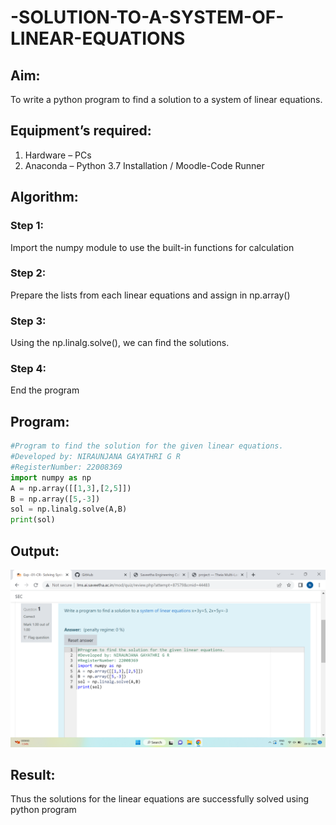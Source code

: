 # -SOLUTION-TO-A-SYSTEM-OF-LINEAR-EQUATIONS
## Aim:
To write a python program to find a solution to a system of linear equations.
## Equipment’s required:
1. 	Hardware – PCs
2. 	Anaconda – Python 3.7 Installation / Moodle-Code Runner
## Algorithm:
### Step 1: 
Import the numpy module to use the built-in functions for calculation
### Step 2: 
Prepare the lists from each linear equations and assign in np.array()
### Step 3: 
Using the np.linalg.solve(), we can find the solutions.
### Step 4: 
End the program
## Program:
```python
#Program to find the solution for the given linear equations.
#Developed by: NIRAUNJANA GAYATHRI G R
#RegisterNumber: 22008369
import numpy as np
A = np.array([[1,3],[2,5]])
B = np.array([5,-3])
sol = np.linalg.solve(A,B)
print(sol)
```

## Output:
![OUTPUT](./image/exp01.png)
## Result: 
Thus the solutions for the linear equations are successfully solved using python program


